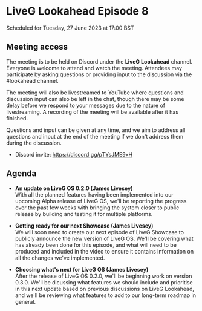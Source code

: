 # LiveG Lookahead Episode 8
Scheduled for Tuesday, 27 June 2023 at 17:00 BST

## Meeting access
The meeting is to be held on Discord under the **LiveG Lookahead** channel. Everyone is welcome to attend and watch the meeting. Attendees may participate by asking questions or providing input to the discussion via the #lookahead channel.

The meeting will also be livestreamed to YouTube where questions and discussion input can also be left in the chat, though there may be some delay before we respond to your messages due to the nature of livestreaming. A recording of the meeting will be available after it has finished.

Questions and input can be given at any time, and we aim to address all questions and input at the end of the meeting if we don't address them during the discussion.

* Discord invite: https://discord.gg/pTYsJME9xH

## Agenda
* **An update on LiveG OS 0.2.0 (James Livesey)**<br>
  With all the planned features having been implemented into our upcoming Alpha release of LiveG OS, we'll be reporting the progress over the past few weeks with bringing the system closer to public release by building and testing it for multiple platforms.

* **Getting ready for our next Showcase (James Livesey)**<br>
  We will soon need to create our next episode of LiveG Showcase to publicly announce the new version of LiveG OS. We'll be covering what has already been done for this episode, and what will need to be produced and included in the video to ensure it contains information on all the changes we've implemented.

* **Choosing what's next for LiveG OS (James Livesey)**<br>
  After the release of LiveG OS 0.2.0, we'll be beginning work on version 0.3.0. We'll be dicussing what features we should include and prioritise in this next update based on previous discussions on LiveG Lookahead, and we'll be reviewing what features to add to our long-term roadmap in general.
